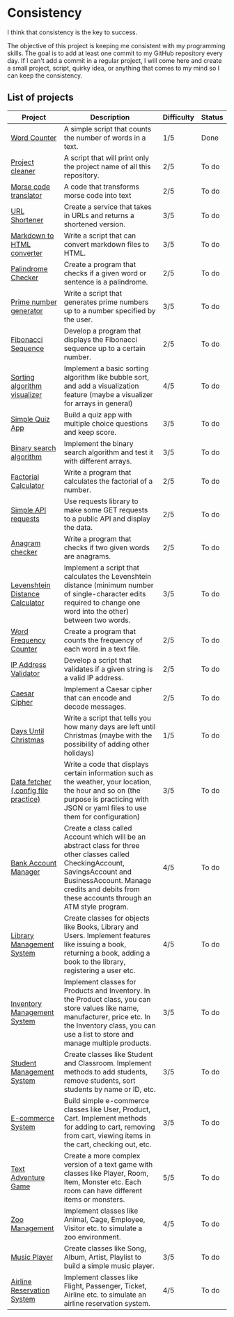 # Consistency

I think that consistency is the key to success.

The objective of this project is keeping me consistent with my programming skills. The goal is to add at least one commit to my GitHub repository every day. If I can't add a commit in a regular project, I will come here and create a small project, script, quirky idea, or anything that comes to my mind so I can keep the consistency.

## List of projects

| Project | Description | Difficulty | Status |
| --- | --- | --- | --- |
| [Word Counter](word_counter) | A simple script that counts the number of words in a text. | 1/5 | Done |
| [Project cleaner](project_cleaner) | A script that will print only the project name of all this repository. | 2/5 | To do |
| [Morse code translator](morse_code_translator) | A code that transforms morse code into text | 2/5 | To do |
| [URL Shortener](url_shortener) | Create a service that takes in URLs and returns a shortened version. | 3/5 | To do |
| [Markdown to HTML converter](markdown_to_html_converter) | Write a script that can convert markdown files to HTML. | 3/5 | To do |
| [Palindrome Checker](palindrome_checker) | Create a program that checks if a given word or sentence is a palindrome. | 2/5 | To do |
| [Prime number generator](prime_number_generator) | Write a script that generates prime numbers up to a number specified by the user. | 3/5 | To do |
| [Fibonacci Sequence](fibonacci_sequence) | Develop a program that displays the Fibonacci sequence up to a certain number. | 2/5 | To do |
| [Sorting algorithm visualizer](sorting_algorithm_visualizer) | Implement a basic sorting algorithm like bubble sort, and add a visualization feature (maybe a visualizer for arrays in general) | 4/5 | To do |
| [Simple Quiz App](simple_quiz_app) | Build a quiz app with multiple choice questions and keep score. | 3/5 | To do |
| [Binary search algorithm](binary_search_algorithm) | Implement the binary search algorithm and test it with different arrays. | 3/5 | To do |
| [Factorial Calculator](factorial_calculator) | Write a program that calculates the factorial of a number. | 2/5 | To do |
| [Simple API requests](simple_api_requests) | Use requests library to make some GET requests to a public API and display the data. | 2/5 | To do |
| [Anagram checker](anagram_checker) | Write a program that checks if two given words are anagrams. | 2/5 | To do |
| [Levenshtein Distance Calculator](levenshtein_distance_calculator) | Implement a script that calculates the Levenshtein distance (minimum number of single-character edits required to change one word into the other) between two words. | 3/5 | To do |
| [Word Frequency Counter](word_frequency_counter) | Create a program that counts the frequency of each word in a text file. | 2/5 | To do |
| [IP Address Validator](ip_address_validator) | Develop a script that validates if a given string is a valid IP address. | 2/5 | To do |
| [Caesar Cipher](caesar_cipher) | Implement a Caesar cipher that can encode and decode messages. | 2/5 | To do |
| [Days Until Christmas](days_until_christmas) | Write a script that tells you how many days are left until Christmas (maybe with the possibility of adding other holidays) | 1/5 | To do |
| [Data fetcher (.config file practice)](data_fetcher) | Write a code that displays certain information such as the weather, your location, the hour and so on (the purpose is practicing with JSON or yaml files to use them for configuration) | 3/5 | To do |
| [Bank Account Manager](bank_account_manager) | Create a class called Account which will be an abstract class for three other classes called CheckingAccount, SavingsAccount and BusinessAccount. Manage credits and debits from these accounts through an ATM style program. | 4/5 | To do |
| [Library Management System](library_management_system) | Create classes for objects like Books, Library and Users. Implement features like issuing a book, returning a book, adding a book to the library, registering a user etc. | 4/5 | To do |
| [Inventory Management System](inventory_management_system) | Implement classes for Products and Inventory. In the Product class, you can store values like name, manufacturer, price etc. In the Inventory class, you can use a list to store and manage multiple products. | 3/5 | To do |
| [Student Management System](student_management_system) | Create classes like Student and Classroom. Implement methods to add students, remove students, sort students by name or ID, etc. | 3/5 | To do |
| [E-commerce System](e_commerce_system) | Build simple e-commerce classes like User, Product, Cart. Implement methods for adding to cart, removing from cart, viewing items in the cart, checking out, etc. | 3/5 | To do |
| [Text Adventure Game](text_adventure_game) | Create a more complex version of a text game with classes like Player, Room, Item, Monster etc. Each room can have different items or monsters. | 5/5 | To do |
| [Zoo Management](zoo_management) | Implement classes like Animal, Cage, Employee, Visitor etc. to simulate a zoo environment. | 4/5 | To do |
| [Music Player](music_player) | Create classes like Song, Album, Artist, Playlist to build a simple music player. | 3/5 | To do |
| [Airline Reservation System](airline_reservation_system) | Implement classes like Flight, Passenger, Ticket, Airline etc. to simulate an airline reservation system. | 4/5 | To do |
